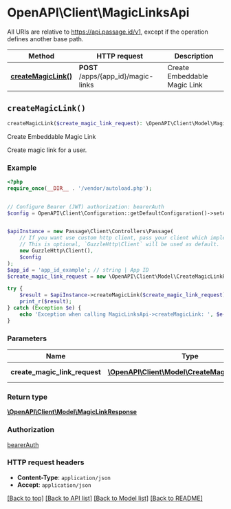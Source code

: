 # OpenAPI\Client\MagicLinksApi

All URIs are relative to https://api.passage.id/v1, except if the operation defines another base path.

| Method | HTTP request | Description |
| ------------- | ------------- | ------------- |
| [**createMagicLink()**](MagicLinksApi.md#createMagicLink) | **POST** /apps/{app_id}/magic-links | Create Embeddable Magic Link |


## `createMagicLink()`

```php
createMagicLink($create_magic_link_request): \OpenAPI\Client\Model\MagicLink
```

Create Embeddable Magic Link

Create magic link for a user.

### Example

```php
<?php
require_once(__DIR__ . '/vendor/autoload.php');


// Configure Bearer (JWT) authorization: bearerAuth
$config = OpenAPI\Client\Configuration::getDefaultConfiguration()->setAccessToken('YOUR_ACCESS_TOKEN');


$apiInstance = new Passage\Client\Controllers\Passage(
    // If you want use custom http client, pass your client which implements `GuzzleHttp\ClientInterface`.
    // This is optional, `GuzzleHttp\Client` will be used as default.
    new GuzzleHttp\Client(),
    $config
);
$app_id = 'app_id_example'; // string | App ID
$create_magic_link_request = new \OpenAPI\Client\Model\CreateMagicLinkRequest(); // \OpenAPI\Client\Model\CreateMagicLinkRequest | magic link request

try {
    $result = $apiInstance->createMagicLink($create_magic_link_request);
    print_r($result);
} catch (Exception $e) {
    echo 'Exception when calling MagicLinksApi->createMagicLink: ', $e->getMessage(), PHP_EOL;
}
```

### Parameters

| Name | Type | Description  | Notes |
| ------------- | ------------- | ------------- | ------------- |
| **create_magic_link_request** | [**\OpenAPI\Client\Model\CreateMagicLinkRequest**](../Model/CreateMagicLinkRequest.md)| magic link request | |

### Return type

[**\OpenAPI\Client\Model\MagicLinkResponse**](../Model/MagicLinkResponse.md)

### Authorization

[bearerAuth](../../README.md#bearerAuth)

### HTTP request headers

- **Content-Type**: `application/json`
- **Accept**: `application/json`

[[Back to top]](#) [[Back to API list]](../../README.md#endpoints)
[[Back to Model list]](../../README.md#models)
[[Back to README]](../../README.md)
